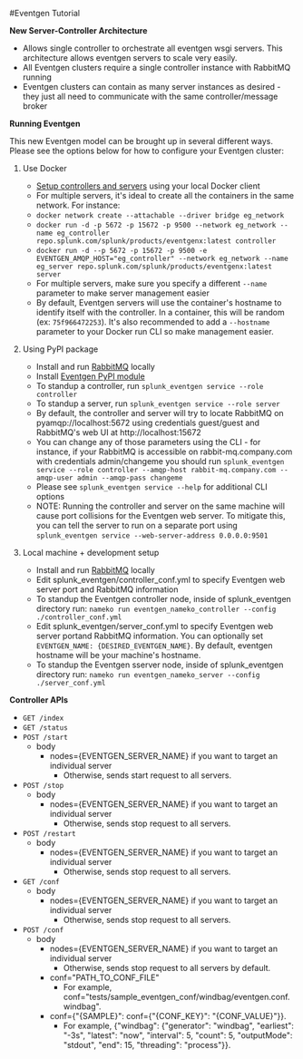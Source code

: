 #Eventgen Tutorial

**New Server-Controller Architecture**

* Allows single controller to orchestrate all eventgen wsgi servers. This architecture allows eventgen servers to scale very easily.
* All Eventgen clusters require a single controller instance with RabbitMQ running
* Eventgen clusters can contain as many server instances as desired - they just all need to communicate with the same controller/message broker

**Running Eventgen**

This new Eventgen model can be brought up in several different ways. Please see the options below for how to configure your Eventgen cluster:

1. Use Docker
    * [Setup controllers and servers](SETUP.md#container-setup) using your local Docker client
    * For multiple servers, it's ideal to create all the containers in the same network. For instance:
    * `docker network create --attachable --driver bridge eg_network`
    * `docker run -d -p 5672 -p 15672 -p 9500 --network eg_network --name eg_controller repo.splunk.com/splunk/products/eventgenx:latest controller`
    * `docker run -d --p 5672 -p 15672 -p 9500 -e EVENTGEN_AMQP_HOST="eg_controller" --network eg_network --name eg_server repo.splunk.com/splunk/products/eventgenx:latest server`
    * For multiple servers, make sure you specify a different `--name` parameter to make server management easier
    * By default, Eventgen servers will use the container's hostname to identify itself with the controller. In a container, this will be random (ex: `75f966472253`). It's also recommended to add a `--hostname` parameter to your Docker run CLI so make management easier.

2. Using PyPI package
    * Install and run [RabbitMQ](https://www.rabbitmq.com/download.html) locally
    * Install [Eventgen PyPI module](SETUP.md#pypi-setup)
    * To standup a controller, run `splunk_eventgen service --role controller`
    * To standup a server, run `splunk_eventgen service --role server`
    * By default, the controller and server will try to locate RabbitMQ on pyamqp://localhost:5672 using credentials guest/guest and RabbitMQ's web UI at http://localhost:15672
    * You can change any of those parameters using the CLI - for instance, if your RabbitMQ is accessible on rabbit-mq.company.com with credentials admin/changeme you should run `splunk_eventgen service --role controller --amqp-host rabbit-mq.company.com --amqp-user admin --amqp-pass changeme`
    * Please see `splunk_eventgen service --help` for additional CLI options
    * NOTE: Running the controller and server on the same machine will cause port collisions for the Eventgen web server. To mitigate this, you can tell the server to run on a separate port using `splunk_eventgen service --web-server-address 0.0.0.0:9501`

3. Local machine + development setup
    * Install and run [RabbitMQ](https://www.rabbitmq.com/download.html) locally
    * Edit splunk_eventgen/controller_conf.yml to specify Eventgen web server port and RabbitMQ information
    * To standup the Eventgen controller node, inside of splunk_eventgen directory run: ```nameko run eventgen_nameko_controller --config ./controller_conf.yml```
    * Edit splunk_eventgen/server_conf.yml to specify Eventgen web server portand RabbitMQ information. You can optionally set ```EVENTGEN_NAME: {DESIRED_EVENTGEN_NAME}```. By default, eventgen hostname will be your machine's hostname.
    * To standup the Eventgen sserver node, inside of splunk_eventgen directory run: ```nameko run eventgen_nameko_server --config ./server_conf.yml```

**Controller APIs**

* ```GET /index```
* ```GET /status```
* ```POST /start```
    * body
        * nodes={EVENTGEN_SERVER_NAME} if you want to target an individual server
            * Otherwise, sends start request to all servers.
* ```POST /stop```
    * body
        * nodes={EVENTGEN_SERVER_NAME} if you want to target an individual server
            * Otherwise, sends stop request to all servers.
* ```POST /restart```
    * body
        * nodes={EVENTGEN_SERVER_NAME} if you want to target an individual server
            * Otherwise, sends stop request to all servers.
* ```GET /conf```
    * body
        * nodes={EVENTGEN_SERVER_NAME} if you want to target an individual server
            * Otherwise, sends stop request to all servers.
* ```POST /conf```
    * body
        * nodes={EVENTGEN_SERVER_NAME} if you want to target an individual server
            * Otherwise, sends stop request to all servers by default.
        * conf="PATH_TO_CONF_FILE"
            * For example, conf="tests/sample_eventgen_conf/windbag/eventgen.conf.windbag".
        * conf={"{SAMPLE}": conf={"{CONF_KEY}": "{CONF_VALUE}"}}.
            * For example, {"windbag": {"generator": "windbag", "earliest": "-3s", "latest": "now", "interval": 5, "count": 5, "outputMode": "stdout", "end": 15, "threading": "process"}}.
